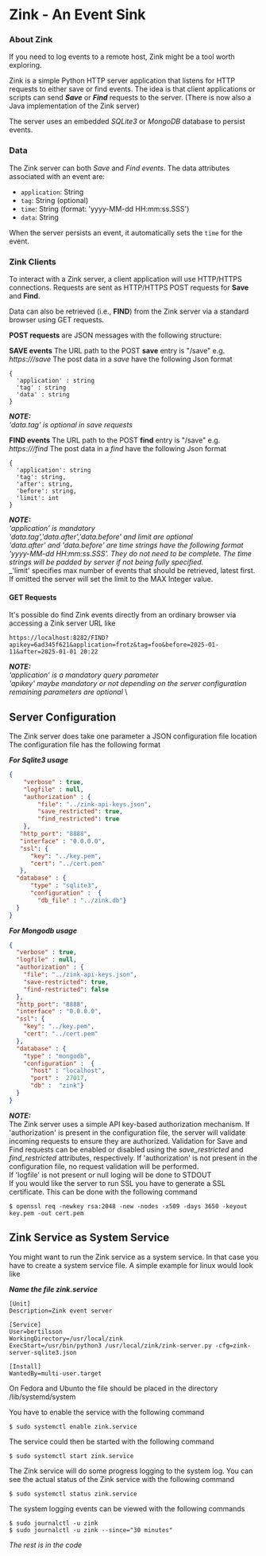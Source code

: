 # Zink - An Event Sink

### About Zink

If you need to log events to a remote host, Zink might be a tool worth exploring.

Zink is a simple Python HTTP server application that listens for HTTP requests to either save or find events. The idea is that client applications or scripts can send **_Save_** or **_Find_** requests to the server.
(There is now also a Java implementation of the Zink server)

The server uses an embedded _SQLite3_ or _MongoDB_ database to persist events.

### Data

The Zink server can both _Save_ and _Find_ _events_. The data attributes associated with an event are:

- `application`: String
- `tag`: String (optional)
- `time`: String (format: 'yyyy-MM-dd HH:mm:ss.SSS')
- `data`: String

When the server persists an event, it automatically sets the `time` for the event.

### Zink Clients

To interact with a Zink server, a client application will use HTTP/HTTPS connections. Requests are sent as HTTP/HTTPS POST requests for **Save** and **Find**.

Data can also be retrieved (i.e., **FIND**) from the Zink server via a standard browser using GET requests.

**POST requests** are JSON messages with the following structure:



**SAVE events** 
The URL path to the POST **save** entry is "/save" e.g. _https://<host>/save_
The post data in a _save_ have the following Json format
```
{
  'application' : string
  'tag' : string
  'data' : string
}
```

**_NOTE:_** \
    _'data.tag' is optional in save requests_

**FIND events**
The URL path to the POST **find** entry is "/save" e.g. _https://<host>/find_
The post data in a _find_ have the following Json format

```
{
  'application': string
  'tag': string,
  'after': string,
  'before': string,
  'limit': int
}
```

**_NOTE:_** \
_'application' is mandatory_\
_'data.tag','data.after','data.before' and limit are optional_\
_'data.after' and 'data.before' are time strings have the following format 'yyyy-MM-dd HH:mm:ss.SSS'. They do not need to be complete. The time strings will be padded by server if not being fully specified._\
_'limit' specifies max number of events that should be retrieved, latest first. If omitted the server will set the limit to the MAX Integer value.


#### GET Requests
It's possible do find Zink events directly from an ordinary browser via accessing a Zink server URL like
```
https://localhost:8282/FIND?apikey=6ad345f621&application=frotz&tag=foo&before=2025-01-11&after=2025-01-01 20:22
```

**_NOTE:_** \
_'application' is a mandatory query parameter_ \
_'apikey' maybe mandatory or not depending on the server configuration_ \
_remaining parameters are optional_ \


## Server Configuration

The Zink server does take one parameter a JSON configuration file location
The configuration file has the following format

**_For Sqlite3 usage_**

```json
{
    "verbose" : true,
    "logfile" : null,
    "authorization" : {
        "file": "../zink-api-keys.json",
        "save_restricted": true,
        "find_restricted": true
    },
   "http_port": "8888",
   "interface" : "0.0.0.0",
   "ssl": {
      "key": "../key.pem",
      "cert": "../cert.pem"
   },
  "database" : {
      "type" : "sqlite3",
      "configuration" :  {
        "db_file" : "../zink.db"}
  }
}
```


**_For Mongodb usage_**
```json
{
  "verbose" : true,
  "logfile" : null,
  "authorization" : {
    "file": "../zink-api-keys.json",
    "save-restricted": true,
    "find-restricted": false
  },
  "http_port": "8888",
  "interface" : "0.0.0.0",
  "ssl": {
    "key": "../key.pem",
    "cert": "../cert.pem"
  },
  "database" : {
    "type" : "mongodb",
    "configuration" :  {
      "host" : "localhost",
      "port" :  27017,
      "db" :  "zink"}
  }
}
```


**_NOTE:_**\
The Zink server uses a simple API key-based authorization mechanism. If 'authorization' is present in the configuration file, the server will validate incoming requests to ensure they are authorized.
Validation for Save and Find requests can be enabled or disabled using the _save_restricted_ and _find_restricted_ attributes, respectively.
If 'authorization' is not present in the configuration file, no request validation will be performed.\
If 'logfile' is not present or null loging will be done to STDOUT\
If you would like the server to run SSL you have to generate a SSL certificate. This can be done with the following command
```
$ openssl req -newkey rsa:2048 -new -nodes -x509 -days 3650 -keyout key.pem -out cert.pem
```

 ## Zink Service as System Service

You might want to run the Zink service as a system service. In that case you have to create a system service file.
A simple example for linux would look like

**_Name the file zink.service_**
```
[Unit]
Description=Zink event server

[Service]
User=bertilsson
WorkingDirectory=/usr/local/zink
ExecStart=/usr/bin/python3 /usr/local/zink/zink-server.py -cfg=zink-server-sqlite3.json

[Install]
WantedBy=multi-user.target
```

On Fedora and Ubunto the file should be placed in the directory 
/lib/systemd/system

You have to enable the service with the following command
```
$ sudo systemctl enable zink.service
```

The service could then be started with the following command 
```
$ sudo systemctl start zink.service
```

The Zink service will do some progress logging to the system log.
You can see the actual status of the Zink service with the following command
```
$ sudo systemctl status zink.service
```

The system logging events can be viewed with the following commands
```
$ sudo journalctl -u zink
$ sudo journalctl -u zink --since="30 minutes"
```

_The rest is in the code_






